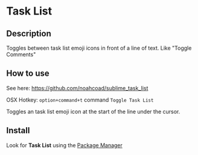 # Task List

## Description
Toggles between task list emoji icons in front of a line of text.  Like "Toggle Comments"

## How to use
See here: https://github.com/noahcoad/sublime_task_list

OSX Hotkey: `option+command+t` command `Toggle Task List`

Toggles an task list emoji icon at the start of the line under the cursor.

## Install
Look for __Task List__ using the [Package Manager](http://wbond.net/sublime_packages/package_control)